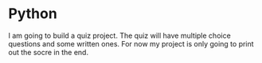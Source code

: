 # Python
I am going to build a quiz project. The quiz will have multiple choice questions and some written ones. For now my project is only going to print out the socre in the end.